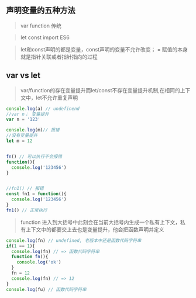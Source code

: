 ## 声明变量的五种方法
>var function 传统

>let const import ES6

>let和const声明的都是变量，const声明的变量不允许改变； = 赋值的本身就是指针关联或者指针指向的过程

## var vs let
>var/function的存在变量提升而let/const不存在变量提升机制,在相同的上下文中，let不允许重复声明

```javascript
console.log(a) // undefinend
//var n； 变量提升
var n = '123'

console.log(m)// 报错
//没有变量提升
let m = 12


fn() // 可以执行不会报错
function(){
  console.log('123456')
}


//fn1() // 报错
const fn1 = function(){
  console.log('123456')
}
fn1() // 正常执行
```

>function 进入到大括号中此刻会在当前大括号内生成一个私有上下文，私有上下文中的都要交上去也是变量提升，他会把函数声明并定义

```javascript
console.log(fn) // undefined, 老版本中还是函数代码字符串
if(1 == 1){
  console.log(fn) // => 函数代码字符串
  function fn(){
    console.log('ok')
  }
  fn = 12
  console.log(fn) // => 12
}
console.log(fu) // 函数代码字符串
```